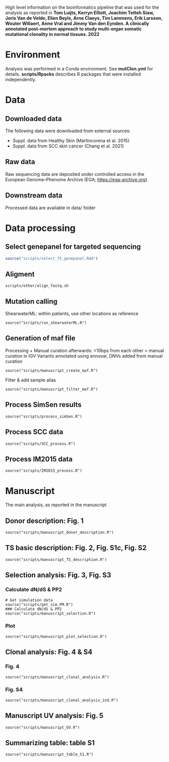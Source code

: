 High level information on the bioinformatics pipeline that was used for the analysis as reported in **Tom Luijts, Kerryn Elliott, Joachim Tetteh Siaw, Joris Van de Velde, Elien Beyls, Arne Claeys, Tim Lammens, Erik Larsson, Wouter Willaert, Anne Vral and Jimmy Van den Eynden. A clinically annotated post-mortem approach to study multi-organ somatic mutational clonality in normal tissues. 2022**

# Environment
  
Analysis was performed in a Conda environment. See **mutClon.yml** for details. **scripts/Rpacks** describes R packages that were installed independently.

# Data 

## Downloaded data

The following data were downloaded from external sources:
  - Suppl. data from Healthy Skin (Martincorena et al. 2015)
  - Suppl. data from SCC skin cancer (Chang et al. 2021)

## Raw data

Raw sequencing data are deposited under controlled access in the European Genome–Phenome Archive (EGA; https://ega-archive.org).

## Downstream data

Processed data are available in data/ folder
  
# Data processing

## Select genepanel for targeted sequencing

```r
source("scripts/select_TS_genepanel.Rmd")
```

## Aligment

```{bash, eval=F}
scripts/other/align_fastq.sh                    
```

## Mutation calling

ShearwaterML: within patients, use other locations as reference

```{r, eval=F}
source("scripts/run_shearwaterML.R")
```

## Generation of maf file

Processing + Manual curation afterwards: <10bps from each other = manual curation in IGV
Variants annotated using annovar, DNVs added from manual curation

```{r, eval=F}
source("scripts/manuscript_create_maf.R")
```

Filter & add sample alias
```{r, eval=F}
source("scripts/manuscript_filter_maf.R")
```

## Process SimSen results

```{r, eval=F}
source("scripts/process_simSen.R")
```

## Process SCC data

```{r, eval=F}
source("scripts/SCC_process.R")
```

## Process IM2015 data

```{r, eval=F}
source("scripts/IM2015_process.R")
```

# Manuscript

The main analysis, as reported in the manuscript

## Donor description: Fig. 1

```{r, eval=F}
source("scripts/manuscript_donor_description.R")
```

## TS basic description: Fig. 2, Fig. S1c, Fig. S2

```{r, eval=F}
source("scripts/manuscript_TS_description.R")
```

## Selection analysis: Fig. 3, Fig. S3

### Calculate dN/dS & PP2

```{r, eval=F}
# Get simulation data
source("scripts/get_sim_PM.R")
### Calculate dN/dS & PP2
source("scripts/manuscript_selection.R")
```

### Plot
```{r, eval=F}
source("scripts/manuscript_plot_selection.R")
```

## Clonal analysis: Fig. 4 & S4

### Fig. 4
```{r, eval=F}
source("scripts/manuscript_clonal_analysis.R")
```

### Fig. S4
```{r, eval=F}
source("scripts/manuscript_clonal_analysis_ind.R")
```

## Manuscript UV analysis: Fig. 5

```{r, eval=F}
source("scripts/manuscript_UV.R")
```

## Summarizing table: table S1

```{r, eval=F}
source("scripts/manuscript_table_S1.R")
```
